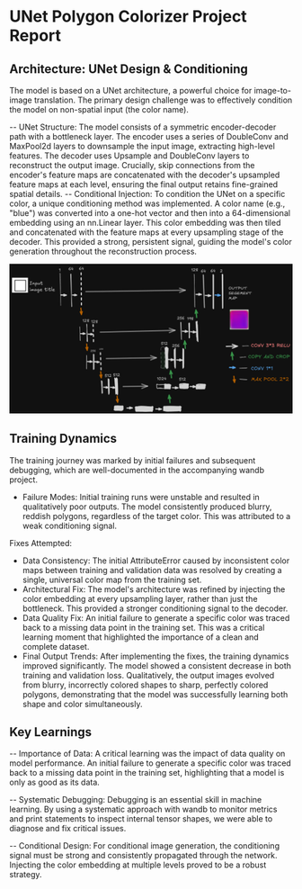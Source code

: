 # UNet Polygon Colorizer Project Report


## Architecture: UNet Design & Conditioning

The model is based on a UNet architecture, a powerful choice for image-to-image translation. The primary design challenge was to effectively condition the model on non-spatial input (the color name).

-- UNet Structure: The model consists of a symmetric encoder-decoder path with a bottleneck layer. The encoder uses a series of DoubleConv and MaxPool2d layers to downsample the input image, extracting high-level features. The decoder uses Upsample and DoubleConv layers to reconstruct the output image. Crucially, skip connections from the encoder's feature maps are concatenated with the decoder's upsampled feature maps at each level, ensuring the final output retains fine-grained spatial details.
-- Conditional Injection: To condition the UNet on a specific color, a unique conditioning method was implemented. A color name (e.g., "blue") was converted into a one-hot vector and then into a 64-dimensional embedding using an nn.Linear layer. This color embedding was then tiled and concatenated with the feature maps at every upsampling stage of the decoder. This provided a strong, persistent signal, guiding the model's color generation throughout the reconstruction process.

![Architecture Diagram](Architecture_UNET.png)

## Training Dynamics

The training journey was marked by initial failures and subsequent debugging, which are well-documented in the accompanying wandb project.

- Failure Modes: Initial training runs were unstable and resulted in qualitatively poor outputs. The model consistently produced blurry, reddish polygons, regardless of the target color. This was attributed to a weak conditioning signal.

Fixes Attempted:

- Data Consistency: The initial AttributeError caused by inconsistent color maps between training and validation data was resolved by creating a single, universal color map from the training set.
- Architectural Fix: The model's architecture was refined by injecting the color embedding at every upsampling layer, rather than just the bottleneck. This provided a stronger conditioning signal to the decoder.
- Data Quality Fix: An initial failure to generate a specific color was traced back to a missing data point in the training set. This was a critical learning moment that highlighted the importance of a clean and complete dataset.
- Final Output Trends: After implementing the fixes, the training dynamics improved significantly. The model showed a consistent decrease in both training and validation loss. Qualitatively, the output images evolved from blurry, incorrectly colored shapes to sharp, perfectly colored polygons, demonstrating that the model was successfully learning both shape and color simultaneously.

## Key Learnings
-- Importance of Data: A critical learning was the impact of data quality on model performance. An initial failure to generate a specific color was traced back to a missing data point in the training set, highlighting that a model is only as good as its data.

-- Systematic Debugging: Debugging is an essential skill in machine learning. By using a systematic approach with wandb to monitor metrics and print statements to inspect internal tensor shapes, we were able to diagnose and fix critical issues.

-- Conditional Design: For conditional image generation, the conditioning signal must be strong and consistently propagated through the network. Injecting the color embedding at multiple levels proved to be a robust strategy.
